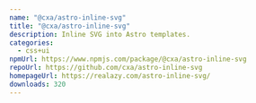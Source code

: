 ```yaml
---
name: "@cxa/astro-inline-svg"
title: "@cxa/astro-inline-svg"
description: Inline SVG into Astro templates.
categories:
  - css+ui
npmUrl: https://www.npmjs.com/package/@cxa/astro-inline-svg
repoUrl: https://github.com/cxa/astro-inline-svg
homepageUrl: https://realazy.com/astro-inline-svg/
downloads: 320
---
```

